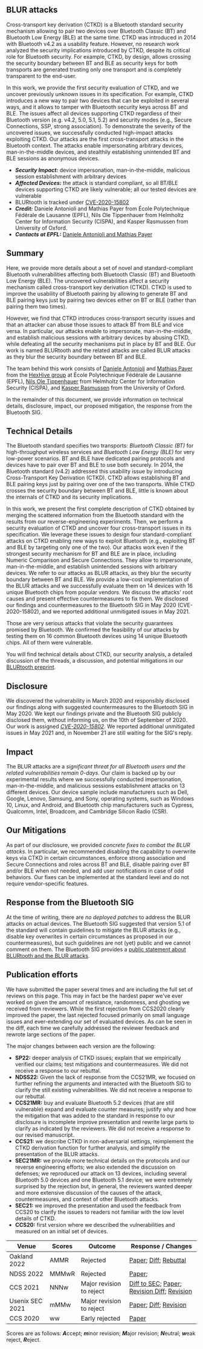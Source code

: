 ## BLUR attacks

Cross-transport key derivation (CTKD) is a Bluetooth standard security
mechanism allowing to pair two devices over Bluetooth Classic (BT) and
Bluetooth Low Energy (BLE) at the same time. CTKD was introduced in 2014 with
Bluetooth v4.2 as a usability feature. However, no research work analyzed the
security implications introduced by CTKD, despite its critical role for
Bluetooth security. For example, CTKD, by design, allows crossing the security
boundary between BT and BLE as security keys for both transports are generated
trusting only one transport and is completely transparent to the end-user.

In this work, we provide the first security evaluation of CTKD, and we
uncover previously unknown issues in its specification. For example, CTKD 
introduces a new way to pair two devices that can be exploited in several ways,
and it allows to tamper with Bluetooth security keys across BT and BLE. The
issues affect all devices supporting CTKD regardless of their Bluetooth version
(e.g. v4.2, 5.0, 5.1, 5.2) and security modes (e.g., Secure Connections, SSP,
strong association). To demonstrate the severity of the uncovered issues, we
successfully conducted high-impact attacks exploiting CTKD. Our attacks are the
first cross-transport attacks in the Bluetooth context. The attacks enable
impersonating arbitrary devices,  man-in-the-middle devices, and stealthily
establishing unintended BT and BLE sessions as anonymous devices.

* ***Security Impact:*** device impersonation, man-in-the-middle, malicious
  session establishment with arbitrary devices
* ***Affected Devices:*** the attack is standard compliant, so all BT/BLE
  devices supporting CTKD are likely vulnerable; all our tested devices are
  vulnerable
* BLURtooth is tracked under [CVE-2020-15802](https://kb.cert.org/vuls/id/589825)
* ***Credit:*** Daniele Antonioli and Mathias Payer
  from École Polytechnique Fédérale de Lausanne (EPFL),
  Nils Ole Tippenhauer from Helmholtz Center for Information Security (CISPA),
  and Kasper Rasmussen from University of Oxford.
* ***Contacts at EPFL:***
  [Daniele Antonioli and Mathias Payer](mailto:daniele.antonioli@epfl.ch,mathias.payer@nebelwelt.net)


## Summary

Here, we provide more details about a set of novel and standard-compliant
Bluetooth vulnerabilities affecting both Bluetooth Classic (BT) and Bluetooth
Low Energy (BLE).  The uncovered vulnerabilities affect a security mechanism
called cross-transport key derivation (CTKD). CTKD is used to improve the
usability of Bluetooth pairing by allowing to generate BT and BLE pairing keys
just by pairing two devices either on BT or BLE (rather than pairing them two
times).

However, we find that CTKD introduces cross-transport security issues and that
an attacker can abuse those issues to attack BT from BLE and vice versa.  In
particular, our attacks enable to impersonate, man-in-the-middle, and establish
malicious sessions with arbitrary devices by abusing CTKD, while defeating all
the security mechanisms put in place by BT and BLE.  Our work is named BLURtooth
and the related attacks are called BLUR attacks as they blur the security
boundary between BT and BLE.

The team behind this work consists of
[Daniele Antonioli](https://francozappa.github.io/)
and
[Mathias Payer](https://nebelwelt.net/)
from the [HexHive group](https://hexhive.epfl.ch) at
École Polytechnique Fédérale de Lausanne (EPFL),
[Nils Ole Tippenhauer](https://tippenhauer.de/)
from Helmholtz Center for Information Security (CISPA), and
[Kasper Rasmussen](https://www.cs.ox.ac.uk/people/kasper.rasmussen/)
from the University of Oxford.

In the remainder of this document, we provide information on
technical details, disclosure, impact, our proposed mitigation, the response
from the Bluetooth SIG.


## Technical Details

The Bluetooth standard specifies two transports: *Bluetooth Classic (BT)* for high-throughput wireless services and *Bluetooth Low Energy (BLE)* for very low-power scenarios. BT and BLE have dedicated pairing protocols and devices have to pair over BT and BLE to use both securely. In 2014, the Bluetooth standard (v4.2) addressed this usability issue by introducing Cross-Transport Key Derivation (CTKD). CTKD allows establishing BT and BLE pairing keys just by pairing over one of the two transports. While CTKD crosses the security boundary between BT and BLE, little is known about the internals of CTKD and its security implications.

In this work, we present the first complete description of CTKD obtained by merging the scattered information from the Bluetooth standard with the results from our reverse-engineering experiments. Then, we perform a security evaluation of CTKD and uncover four cross-transport issues in its specification. We leverage these issues to design four standard-compliant attacks on CTKD enabling new ways to exploit Bluetooth (e.g., exploiting BT and BLE by targeting only one of the two). Our attacks work even if the strongest security mechanism for BT and BLE are in place, including Numeric Comparison and Secure Connections. They allow to impersonate, man-in-the-middle, and establish unintended sessions with arbitrary devices. We refer to our attacks as BLUR attacks, as they blur the security boundary between BT and BLE. We provide a low-cost implementation of the BLUR attacks and we successfully evaluate them on 14 devices with 16 unique Bluetooth chips from popular vendors. We discuss the attacks' root causes and present effective countermeasures to fix them. We disclosed our findings and countermeasures to the Bluetooth SIG in May 2020 (CVE-2020-15802), and we reported additional unmitigated issues in May 2021. 

Those are very serious attacks that violate the security guarantees promised by
Bluetooth.  We confirmed the feasibility of our attacks by testing them on 16
common Bluetooth devices using 14 unique Bluetooth chips. All of them were
vulnerable.

You will find technical details about CTKD, our security analysis, a detailed
discussion of the threads, a discussion, and potential mitigations in our
[BLURtooth preprint](https://arxiv.org/abs/2009.11776).


## Disclosure

We discovered the vulnerability in March 2020 and responsibly disclosed our
findings along with suggested countermeasures to the Bluetooth SIG in May 2020.
We kept our findings private and the Bluetooth SIG publicly disclosed them,
without informing us, on the 10th of September of 2020.  Our work is assigned
*[CVE-2020-15802](https://kb.cert.org/vuls/id/589825)*. We reported additional
unmitigated issues in May 2021 and, in November 21 are still waiting for the
SIG's reply.


## Impact

The BLUR attacks are a *significant threat for all Bluetooth users and
the related vulnerabilities remain 0-days*. Our claim
is backed up by our experimental results where we successfully conducted
impersonation, man-in-the-middle, and malicious sessions establishment attacks
on 13 different devices. Our device sample include manufacturers such as
Dell, Google, Lenovo, Samsung, and Sony, operating systems, such as Windows
10, Linux, and Android, and Bluetooth chip manufacturers such as Cypress,
Qualcomm, Intel, Broadcom, and Cambridge Silicon Radio (CSR).


## Our Mitigations

As part of our disclosure, we provided *concrete fixes to combat the BLUR
attacks*. In particular, we recommended disabling the capability to overwrite
keys via CTKD in certain circumstances, enforce strong association and Secure
Connections and roles across BT and BLE, disable pairing over BT and/or BLE when
not needed, and add user notifications in case of odd behaviors. Our fixes can
be implemented at the standard level and do not require vendor-specific
features.


## Response from the Bluetooth SIG

At the time of writing, there are *no deployed patches* to address the BLUR
attacks on actual devices.  The Bluetooth SIG suggested that version 5.1 of the
standard will contain guidelines to mitigate the BLUR attacks (e.g., disable key
overwrites in certain circumstances as proposed in our countermeasures), but
such guidelines are not (yet) public and we cannot comment on them.  The
Bluetooth SIG provides a [public statement about BLURtooth and the BLUR
attacks](https://www.bluetooth.com/learn-about-bluetooth/bluetooth-technology/bluetooth-security/blurtooth/).


## Publication efforts

We have submitted the paper several times and are including the full set of
reviews on this page. This may in fact be the hardest paper we've ever worked
on given the amount of resistance, randomness, and ghosting we received from
reviewers. While the first rejection from CCS2020 clearly improved the paper,
the last rejected focused primarily on small language issues and ever-extending
our set of evaluated devices. As can be seen in the diff, each time we
carefully addressed the reviewer feedback and rewrote large sections of the
paper.

The major changes between each version are the following:

* **SP22:** deeper analysis of CTKD issues; explain that we empirically verified
  our claims; test mitigations and countermeasures. We did not receive a
  response to our rebuttal.
* **NDSS22:** Given the lack of response from the CCS21MR, we focused on further
  refining the arguments and interacted with the Bluetooth SIG to clarify the
  still existing vulnerabilities. We did not receive a response to our rebuttal.
* **CCS21MR:** buy and evaluate Bluetooth 5.2 devices (that are still
  vulnerable) expand and evaluate counter measures; justify why and how the
  mitigation that was added to the standard in response to our disclosure is
  incomplete improve presentation and rewrite large parts to clarify as
  indicated by the reviewers. We did not receive a response to our revised
  manuscript.
* **CCS21:** we describe CTKD in non-adversarial settings, reimplement the CTKD
  derivation function for further analysis, and simplify the presentation of
  the BLUR attacks.
* **SEC21MR:** we provide more technical details on the protocols and our
  reverse engineering efforts; we also extended the discussion on defenses; we
  reproduced our attack on 13 devices, including several Bluetooth 5.0 devices
  and one Bluetooth 5.1 device; we were extremely surprised by the rejection
  but, in general, the reviewers wanted deeper and more extensive discussion
  of the causes of the attack, countermeasures, and context of other Bluetooth
  attacks.
* **SEC21:** we improved the presentation and used the feedback from CCS20 to
  clarify the issues to readers not familiar with the low level details of CTKD.
* **CCS20:** first version where we described the vulnerabilities and measured
  on an initial set of devices.

| Venue           | Scores | Outcome                  | Response / Changes    |
|-----------------|--------|--------------------------|-----------------------|
| Oakland 2022    | AMMR   | Rejected                 | [Paper](./22sp.pdf); [Diff](./22sp-diff.pdf); [Rebuttal](./22sp-rebuttal.md) |
| NDSS 2022       | MMMwR  | Rejected                 | [Paper](./22ndss.pdf);  |
| CCS 2021        | NNNw   | Major revision to reject | [Diff to SEC](./21ccs-diff.pdf); [Paper](./21ccs.pdf); [Revision Diff](./21ccs-diff2.pdf); [Revision](./21ccs2.pdf) |
| Usenix SEC 2021 | mMMw   | Major revision to reject | [Paper](./21sec.pdf); [Diff](./21sec-diff.pdf); [Revision](./21sec2.pdf) |
| CCS 2020        | ww     | Early rejected           | [Paper](./20ccs.pdf) |

Scores are as follows: ***A***ccept; ***m***inor revision;
***M***ajor revision; ***N***eutral; ***w***eak reject, ***R***eject.